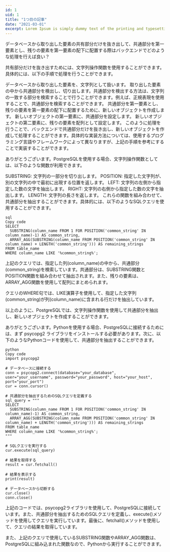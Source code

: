 ```yaml
---
id: 1
uid: 1
title: "1つ目の記事"
date: "2021-03-01"
excerpt: Lorem Ipsum is simply dummy text of the printing and typesetting industry. 
---
```


データベースから取り出した要素の共有部分だけを抜き出して、共通部分を第一要素とし、残りの要素を第一要素の配下に配置する際はバックエンドでどのような処理を行えば良い？

共有部分だけを抜き出すためには、文字列操作関数を使用することができます。具体的には、以下の手順で処理を行うことができます。

データベースから取り出した要素を、文字列として扱います。
取り出した要素の中から共通部分を検出し、切り出します。共通部分を検出する方法は、文字列の一致する部分を検索することで行うことができます。例えば、正規表現を使用することで、共通部分を検索することができます。
共通部分を第一要素とし、残りの要素を第一要素の配下に配置するために、新しいオブジェクトを作成します。
新しいオブジェクトの第一要素に、共通部分を設定します。
新しいオブジェクトの第二要素に、残りの要素を配列として設定します。
このように処理を行うことで、バックエンドで共通部分だけを抜き出し、新しいオブジェクトを作成して処理することができます。具体的な実装方法については、使用するプログラミング言語やフレームワークによって異なりますが、上記の手順を参考にすることで実装することができます。



ありがとうございます。PostgreSQLを使用する場合、文字列操作関数としては、以下のような関数が利用できます。

SUBSTRING: 文字列の一部分を切り出します。
POSITION: 指定した文字列が、別の文字列の中で最初に出現する位置を返します。
LEFT: 文字列の左側から指定した数の文字を抽出します。
RIGHT: 文字列の右側から指定した数の文字を抽出します。
LENGTH: 文字列の長さを返します。
これらの関数を組み合わせて、共通部分を抽出することができます。具体的には、以下のようなSQLクエリを使用することができます。
```
sql
Copy code
SELECT 
  SUBSTRING(column_name FROM 1 FOR POSITION('common_string' IN column_name)-1) AS common_string,
  ARRAY_AGG(SUBSTRING(column_name FROM POSITION('common_string' IN column_name) + LENGTH('common_string'))) AS remaining_strings
FROM table_name
WHERE column_name LIKE '%common_string%';
```
上記のクエリでは、指定した列(column_name)の中から、共通部分(common_string)を検索しています。共通部分は、SUBSTRING関数とPOSITION関数を組み合わせて抽出されます。また、残りの要素は、ARRAY_AGG関数を使用して配列にまとめられます。

クエリのWHERE句では、LIKE演算子を使用して、指定した文字列(common_string)が列(column_name)に含まれる行だけを抽出しています。

以上のように、PostgreSQLでは、文字列操作関数を使用して共通部分を抽出し、新しいオブジェクトを作成することができます。





ありがとうございます。Pythonを使用する場合、PostgreSQLに接続するためには、まず psycopg2 ライブラリをインストールする必要があります。次に、以下のようなPythonコードを使用して、共通部分を抽出することができます。
```
python
Copy code
import psycopg2

# データベースに接続する
conn = psycopg2.connect(database="your_database", user="your_username", password="your_password", host="your_host", port="your_port")
cur = conn.cursor()

# 共通部分を抽出するためのSQLクエリを定義する
sql_query = """
SELECT 
  SUBSTRING(column_name FROM 1 FOR POSITION('common_string' IN column_name)-1) AS common_string,
  ARRAY_AGG(SUBSTRING(column_name FROM POSITION('common_string' IN column_name) + LENGTH('common_string'))) AS remaining_strings
FROM table_name
WHERE column_name LIKE '%common_string%';
"""

# SQLクエリを実行する
cur.execute(sql_query)

# 結果を取得する
result = cur.fetchall()

# 結果を表示する
print(result)

# データベースから切断する
cur.close()
conn.close()
```
上記のコードでは、psycopg2ライブラリを使用して、PostgreSQLに接続しています。また、共通部分を抽出するためのSQLクエリを定義し、execute()メソッドを使用してクエリを実行しています。最後に、fetchall()メソッドを使用して、クエリの結果を取得しています。

また、上記のクエリで使用しているSUBSTRING関数やARRAY_AGG関数は、PostgreSQLに組み込まれた関数なので、Pythonから実行することができます。